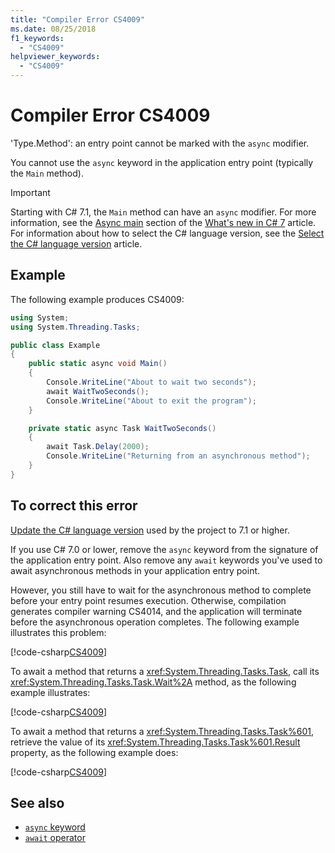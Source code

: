 ```yaml
---
title: "Compiler Error CS4009"
ms.date: 08/25/2018
f1_keywords:
  - "CS4009"
helpviewer_keywords:
  - "CS4009"
---
```

# Compiler Error CS4009

'Type.Method': an entry point cannot be marked with the `async` modifier.

You cannot use the `async` keyword in the application entry point (typically the `Main` method).

> [!IMPORTANT]
> Starting with C# 7.1, the `Main` method can have an `async` modifier. For more information, see the [Async main](../whats-new/csharp-7.md'#async-main) section of the [What's new in C# 7](../whats-new/csharp-7.md') article. For information about how to select the C# language version, see the [Select the C# language version](../language-reference/configure-language-version.md) article.

## Example

The following example produces CS4009:

```csharp
using System;
using System.Threading.Tasks;

public class Example
{
    public static async void Main()
    {
        Console.WriteLine("About to wait two seconds");
        await WaitTwoSeconds();
        Console.WriteLine("About to exit the program");
    }

    private static async Task WaitTwoSeconds()
    {
        await Task.Delay(2000);
        Console.WriteLine("Returning from an asynchronous method");
    }
}
```

## To correct this error

[Update the C# language version](../language-reference/configure-language-version.md) used by the project to 7.1 or higher.

If you use C# 7.0 or lower, remove the `async` keyword from the signature of the application entry point. Also remove any `await` keywords you've used to await asynchronous methods in your application entry point.

However, you still have to wait for the asynchronous method to complete before your entry point resumes execution. Otherwise, compilation generates compiler warning CS4014, and the application will terminate before the asynchronous operation completes. The following example illustrates this problem:

[!code-csharp[CS4009](~/samples/snippets/csharp/misc/cs4009-1.cs)]

To await a method that returns a <xref:System.Threading.Tasks.Task>, call its <xref:System.Threading.Tasks.Task.Wait%2A> method, as the following example illustrates:

[!code-csharp[CS4009](~/samples/snippets/csharp/misc/cs4009-2.cs)]

To await a method that returns a <xref:System.Threading.Tasks.Task%601>, retrieve the value of its <xref:System.Threading.Tasks.Task%601.Result> property, as the following example does:

[!code-csharp[CS4009](~/samples/snippets/csharp/misc/cs4009-3.cs)]

## See also

- [`async` keyword](../language-reference/keywords/async.md)
- [`await` operator](../language-reference/operators/await.md)
